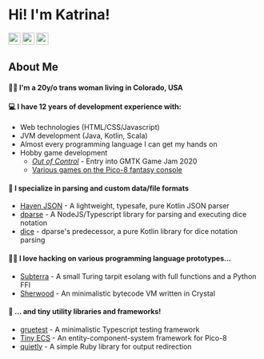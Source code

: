 # Hi! I'm Katrina!

[<img src="https://cdn2.iconfinder.com/data/icons/metro-uinvert-dock/256/Twitter_NEW.png" width=24>](https://twitter.com/katrinakitten)
[<img src="https://freeiconshop.com/wp-content/uploads/edd/tumblr-flat.png" width=24>](https://katrinakitten.tumblr.com)
[<img src="http://files.softicons.com/download/social-media-icons/free-social-media-icons-by-uiconstock/png/256x256/Reddit-Icon.png" width=24>](https://reddit.com/u/katrina-mtf)

## About Me

#### 🏳‍🌈 I'm a 20y/o trans woman living in Colorado, USA

#### 💻 I have 12 years of development experience with:
- Web technologies (HTML/CSS/Javascript)
- JVM development (Java, Kotlin, Scala)
- Almost every programming language I can get my hands on
- Hobby game development
  - [*Out of Control*](https://katrinakitten.itch.io/out-of-control) - Entry into GMTK Game Jam 2020
  - [Various games on the Pico-8 fantasy console](https://www.lexaloffle.com/bbs/?uid=45947)

#### 📁 I specialize in parsing and custom data/file formats
- [Haven JSON](https://github.com/KatrinaKitten/haven-json) - A lightweight, typesafe, pure Kotlin JSON parser
- [dparse](https://github.com/RoleSave/dparse) - A NodeJS/Typescript library for parsing and executing dice notation
- [dice](https://github.com/KatrinaKitten/dice) - dparse's predecessor, a pure Kotlin library for dice notation parsing

#### 👩‍💻 I love hacking on various programming language prototypes...
- [Subterra](https://github.com/KatrinaKitten/Subterra) - A small Turing tarpit esolang with full functions and a Python FFI
- [Sherwood](https://github.com/KatrinaKitten/sherwood) - An minimalistic bytecode VM written in Crystal

#### 🔧 ... and tiny utility libraries and frameworks!
- [gruetest](https://github.com/KatrinaKitten/gruetest) - A minimalistic Typescript testing framework
- [Tiny ECS](https://www.lexaloffle.com/bbs/?tid=39021) - An entity-component-system framework for Pico-8
- [quietly](https://github.com/KatrinaKitten/quietly) - A simple Ruby library for output redirection
